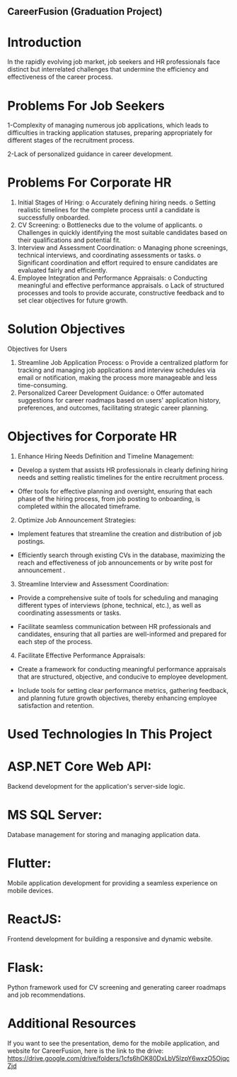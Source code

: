CareerFusion (Graduation Project)
------------------------

# Introduction
In the rapidly evolving job market, job seekers and HR professionals face distinct but interrelated challenges that undermine the efficiency and effectiveness of the career process.

# Problems For Job Seekers
1-Complexity of managing numerous job applications, which leads to difficulties in tracking application statuses, preparing appropriately for different stages of the recruitment process.

2-Lack of personalized guidance in career development.
# Problems For Corporate HR
1.	Initial Stages of Hiring:
  o	Accurately defining hiring needs.
  o	Setting realistic timelines for the complete process until a candidate is successfully onboarded.
2.	CV Screening:
  o	Bottlenecks due to the volume of applicants.
  o	Challenges in quickly identifying the most suitable candidates based on their qualifications and potential fit.
3.	Interview and Assessment Coordination:
  o	Managing phone screenings, technical interviews, and coordinating assessments or tasks.
  o	Significant coordination and effort required to ensure candidates are evaluated fairly and efficiently.
4.	Employee Integration and Performance Appraisals:
  o	Conducting meaningful and effective performance appraisals.
  o	Lack of structured processes and tools to provide accurate, constructive feedback and to set clear objectives for future growth.

# Solution Objectives
Objectives for Users
1.	Streamline Job Application Process:
  o	Provide a centralized platform for tracking and managing job applications and interview schedules via email or notification, making the process more manageable and less time-consuming.
2.	Personalized Career Development Guidance:
  o	Offer automated suggestions for career roadmaps based on users' application history, preferences, and outcomes, facilitating strategic career planning.

# Objectives for Corporate HR
1.	Enhance Hiring Needs Definition and Timeline Management:
  - Develop a system that assists HR professionals in clearly defining hiring needs and setting realistic timelines for the entire recruitment process.
    
  -	Offer tools for effective planning and oversight, ensuring that each phase of the hiring process, from job posting to onboarding, is completed within the allocated timeframe.
2.	Optimize Job Announcement Strategies:
  -	Implement features that streamline the creation and distribution of job postings.
    
  -	Efficiently search through existing CVs in the database, maximizing the reach and effectiveness of job announcements or by write post for announcement .
3.	Streamline Interview and Assessment Coordination:
  - Provide a comprehensive suite of tools for scheduling and managing different types of interviews (phone, technical, etc.), as well as coordinating assessments or tasks.
    
  -	Facilitate seamless communication between HR professionals and candidates, ensuring that all parties are well-informed and prepared for each step of the process.
4.	Facilitate Effective Performance Appraisals:
  - Create a framework for conducting meaningful performance appraisals that are structured, objective, and conducive to employee development.
    
  -	Include tools for setting clear performance metrics, gathering feedback, and planning future growth objectives, thereby enhancing employee satisfaction and retention.

# Used Technologies In This Project

 # ASP.NET Core Web API:
  Backend development for the application's server-side logic.
 # MS SQL Server: 
  Database management for storing and managing application data.
 # Flutter: 
  Mobile application development for providing a seamless experience on mobile devices.
 # ReactJS: 
  Frontend development for building a responsive and dynamic website.
 # Flask: 
  Python framework used for CV screening and generating career roadmaps and job recommendations.

# Additional Resources
 If you want to see the presentation, demo for the mobile application, and website for CareerFusion, here is the link to the drive:
 https://drive.google.com/drive/folders/1cfs6hOK80DxLbV5lzpY6wxzO5OjqcZjd
